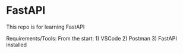 # FastAPI
This repo is for learning FastAPI

Requirements/Tools:
  From the start:
    1) VSCode
    2) Postman
    3) FastAPI installed
